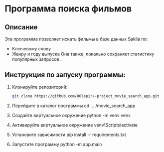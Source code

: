 # Программа поиска фильмов

## Описание
Эта программа позволяет искать фильмы в базе данных Sakila по:
- Ключевому слову
- Жанру и году выпуска
Она также, локально сохраняет статистику популярных запросов .


## Инструкция по запуску программы:

1. Клонируйте репозиторий:
   ```bash
   git clone https://github.com/OOlepir/-project_movie_search_app.git

2. Перейдите в каталог программы
   cd ... /movie_search_app

3. Создайте виртуальное окружение
   python -m venv venv

4. Активируйте виртуальное окружение
   venv\Scripts\activate
   
5. Установите зависимости 
   pip install -r requirements.txt

6. Запустите программу
   python -m app.main


